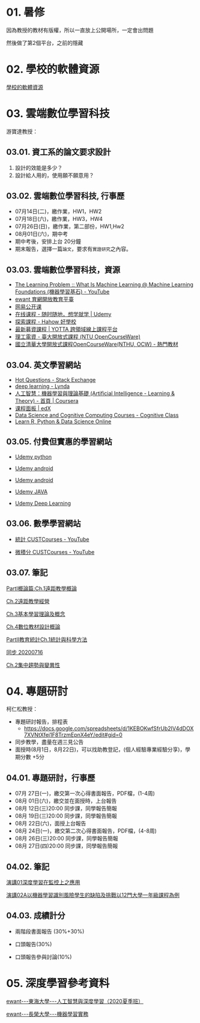 # 01. 暑修

因為教授的教材有版權，所以一直放上公開場所，一定會出問題

然後做了第2個平台，之前的隱藏

# 02. 學校的軟體資源

[學校的軟體資源](download.md)
# 03. 雲端數位學習科技

游寶達教授：

## 03.01. 資工系的論文要求設計

1. 設計的效能是多少？
2. 設計給人用的，使用願不願意用？

## 03.02. 雲端數位學習科技, 行事歷

- 07月14日(二)，繳作業，HW1，HW2
- 07月18日(六)，繳作業，HW3，HW4
- 07月26日(日)，繳作業，第二部份，HW1,Hw2
- 08月01日(六)，期中考
- 期中考後，安排上台 20分鐘
- 期末報告，選擇一篇`論文`，要求有`實證研究`之內容。

## 03.03.  雲端數位學習科技，資源

- [The Learning Problem :: What Is Machine Learning @ Machine Learning Foundations (機器學習基石) - YouTube](https://www.youtube.com/watch?v=sS4523miLnw&list=PLXVfgk9fNX2I7tB6oIINGBmW50rrmFTqf&index=3&t=0s)
- [ewant 育網開放教育平臺](https://www.ewant.org/)
- [网易公开课](https://open.163.com/)
- [在线课程 - 随时随地，想学就学 | Udemy](https://www.udemy.com/courses/search/?src=ukw&q=%E6%B7%B1%E5%BA%A6)
- [探索課程 - Hahow 好學校](https://hahow.in/courses?page=1&search=%E6%B7%B1%E5%BA%A6)
- [最新募資課程 | YOTTA 跨領域線上課程平台](https://www.yottau.com.tw/campaign/14)
- [理工電資 - 臺大開放式課程 (NTU OpenCourseWare)](http://ocw.aca.ntu.edu.tw/ntu-ocw/#!tab3)
- [國立清華大學開放式課程OpenCourseWare(NTHU, OCW) - 熱門教材](http://ocw.nthu.edu.tw/ocw/index.php?page=mediaList&classid=1)

## 03.04.  英文學習網站
- [Hot Questions - Stack Exchange](https://stackexchange.com/)
- [deep learning - Lynda](https://www.lynda.com/search?q=deep+learning)
- [人工智慧：機器學習與理論基礎 (Artificial Intelligence - Learning & Theory) - 首頁 | Coursera](https://www.coursera.org/learn/ai2/home/welcome)
- [课程面板 | edX](https://courses.edx.org/dashboard)
- [Data Science and Cognitive Computing Courses - Cognitive Class](https://cognitiveclass.ai/)
- [Learn R, Python & Data Science Online](https://www.datacamp.com/)

## 03.05.  付費但實惠的學習網站

- [Udemy python](https://www.udemy.com/courses/search/?q=python)

- [Udemy android](https://www.udemy.com/courses/search/?q=android&src=sac&kw=android)

- [Udemy android](https://www.udemy.com/courses/search/?q=android&src=sac&kw=android)

- [Udemy JAVA](https://www.udemy.com/courses/search/?q=JAVA)

- [Udemy Deep Learning](https://www.udemy.com/courses/search/?q=deep+learning)


## 03.06. 數學學習網站

- [統計 CUSTCourses - YouTube](https://www.youtube.com/c/CUSTCourses/playlists?view=50&sort=dd&shelf_id=5)

- [微積分 CUSTCourses - YouTube](https://www.youtube.com/c/CUSTCourses/playlists?view=50&sort=dd&shelf_id=18)

## 03.07. 筆記

[PartI概論篇:Ch.1遠距教學概論](Digital_learning_in_the_cloud/01/01.md)

[Ch.2遠距教學經營](Digital_learning_in_the_cloud/02/01.md)

[Ch.3基本學習理論及概念](Digital_learning_in_the_cloud/03/01.md)

[Ch.4數位教材設計概論](Digital_learning_in_the_cloud/04/01.md)

[PartII教育統計Ch.1統計與科學方法](Digital_learning_in_the_cloud/02ch01/01.md)

[同步 20200716](Digital_learning_in_the_cloud/200716/01.md)

[Ch.2集中趨勢與變異性](Digital_learning_in_the_cloud/02ch02/01.md)

# 04. 專題研討

柯仁松教授：
- 專題研討報告，排程表
  -  https://docs.google.com/spreadsheets/d/1KEBOKwfSfrUb2IV4dDOX7XVNtXfej1F8TrzmEpnX4eY/edit#gid=0
- 同步教學，盡量在週三見公告
- 面授時(8月1日，8月22日)，可以找助教登記，(個人經驗專業經驗分享)，學期分數 +5分
## 04.01. 專題研討，行事歷

- 07月 27日(一)，繳交第一次心得書面報告，PDF檔，(1-4周)
- 08月 01日(六)，繳交並在面授時，上台報告
- 08月 12日(三)20:00 同步課，同學報告簡報
- 08月 19日(三)20:00 同步課，同學報告簡報
- 08月 22日(六)，面授上台報告
- 08月 24日(一)，繳交第二次心得書面報告，PDF檔，(4-8周)
- 08月 26日(三)20:00 同步課，同學報告簡報
- 08月 27日(四)20:00 同步課，同學報告簡報

## 04.02. 筆記

[演講01深度學習在監控上之應用](Symposium/演講01深度學習在監控上之應用/01.md)

[演講02A以機器學習識別風險學生的缺陷及挑戰以12門大學一年級課程為例](Symposium/演講02A以機器學習識別風險學生的缺陷及挑戰以12門大學一年級課程為例/01.md)


## 04.03. 成績計分

- 兩階段書面報告 (30%+30%)
  
- 口頭報告(30%)

- 口頭報告參與討論(10%)

# 05. 深度學習參考資料

[ewant---東海大學---人工智慧與深度學習（2020夏季班）](200712/01.md)

[ewant---長榮大學---機器學習實務](200712/02.md)
